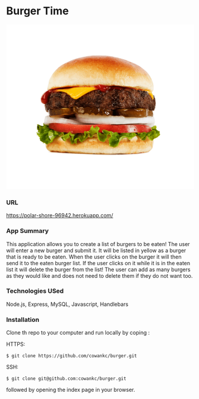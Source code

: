 # Burger Time

![logo](https://github.com/cowankc/burger/blob/master/public/assets/images/burger.png)

### URL 
https://polar-shore-96942.herokuapp.com/

### App Summary 
This application allows you to create a list of burgers to be eaten! The user will enter a new burger and submit it. It will be listed in yellow as a burger that is ready to be eaten. When the user clicks on the burger it will then send it to the eaten burger list. If the user clicks on it while it is in the eaten list it will delete the burger from the list! The user can add as many burgers as they would like and does not need to delete them if they do not want too.

### Technologies USed 
Node.js, Express, MySQL, Javascript, Handlebars

### Installation 
Clone th repo to your computer and run locally by coping :

HTTPS:
```
$ git clone https://github.com/cowankc/burger.git
```

SSH: 
```
$ git clone git@github.com:cowankc/burger.git
```

followed by opening the index page in your browser. 
